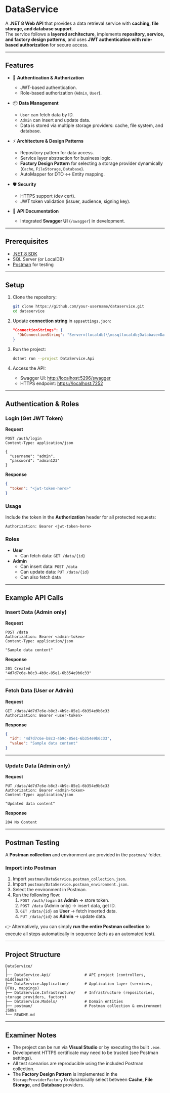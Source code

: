 # DataService  
A **.NET 8 Web API** that provides a data retrieval service with **caching, file storage, and database support**.  
The service follows a **layered architecture**, implements **repository, service, and factory design patterns**, and uses **JWT authentication with role-based authorization** for secure access.  

---

## Features
- 🔐 **Authentication & Authorization**  
  - JWT-based authentication.  
  - Role-based authorization (`Admin`, `User`).  

- 📦 **Data Management**  
  - `User` can fetch data by ID.  
  - `Admin` can insert and update data.  
  - Data is stored via multiple storage providers: cache, file system, and database.  

- ⚡ **Architecture & Design Patterns**  
  - Repository pattern for data access.  
  - Service layer abstraction for business logic.  
  - **Factory Design Pattern** for selecting a storage provider dynamically (`Cache`, `FileStorage`, `Database`).  
  - AutoMapper for DTO ↔ Entity mapping.  

- 🛡️ **Security**  
  - HTTPS support (dev cert).  
  - JWT token validation (issuer, audience, signing key).  

- 📖 **API Documentation**  
  - Integrated **Swagger UI** (`/swagger`) in development.  

---

## Prerequisites
- [.NET 8 SDK](https://dotnet.microsoft.com/en-us/download/dotnet/8.0)  
- SQL Server (or LocalDB)  
- [Postman](https://www.postman.com/downloads/) for testing  

---

## Setup
1. Clone the repository:
   ```bash
   git clone https://github.com/your-username/dataservice.git
   cd dataservice
   ```

2. Update **connection string** in `appsettings.json`:
   ```json
   "ConnectionStrings": {
     "DbConnectionString": "Server=(localdb)\\mssqllocaldb;Database=DataServiceDb;Trusted_Connection=True;"
   }
   ```

3. Run the project:
   ```bash
   dotnet run --project DataService.Api
   ```

4. Access the API:
   - Swagger UI: [http://localhost:5296/swagger](http://localhost:5296/swagger)  
   - HTTPS endpoint: [https://localhost:7252](https://localhost:7252)  

---

## Authentication & Roles
### Login (Get JWT Token)
**Request**
```http
POST /auth/login
Content-Type: application/json

{
  "username": "admin",
  "password": "admin123"
}
```

**Response**
```json
{
  "token": "<jwt-token-here>"
}
```

### Usage
Include the token in the **Authorization** header for all protected requests:
```
Authorization: Bearer <jwt-token-here>
```

### Roles
- **User**
  - Can fetch data: `GET /data/{id}`  
- **Admin**
  - Can insert data: `POST /data`  
  - Can update data: `PUT /data/{id}`  
  - Can also fetch data  

---

## Example API Calls

### Insert Data (Admin only)
**Request**
```http
POST /data
Authorization: Bearer <admin-token>
Content-Type: application/json

"Sample data content"
```

**Response**
```http
201 Created
"4d7d7c6e-b8c3-4b9c-85e1-6b354e9b6c33"
```

---

### Fetch Data (User or Admin)
**Request**
```http
GET /data/4d7d7c6e-b8c3-4b9c-85e1-6b354e9b6c33
Authorization: Bearer <user-token>
```

**Response**
```json
{
  "id": "4d7d7c6e-b8c3-4b9c-85e1-6b354e9b6c33",
  "value": "Sample data content"
}
```

---

### Update Data (Admin only)
**Request**
```http
PUT /data/4d7d7c6e-b8c3-4b9c-85e1-6b354e9b6c33
Authorization: Bearer <admin-token>
Content-Type: application/json

"Updated data content"
```

**Response**
```http
204 No Content
```

---

## Postman Testing
A **Postman collection** and environment are provided in the `postman/` folder.  

### Import into Postman
1. Import `postman/DataService.postman_collection.json`.  
2. Import `postman/DataService.postman_environment.json`.  
3. Select the environment in Postman.  
4. Run the following flow:
   1. `POST /auth/login` as **Admin** → store token.  
   2. `POST /data` (Admin only) → insert data, get ID.  
   3. `GET /data/{id}` as **User** → fetch inserted data.  
   4. `PUT /data/{id}` as **Admin** → update data.  

👉 Alternatively, you can simply **run the entire Postman collection** to execute all steps automatically in sequence (acts as an automated test).  

---

## Project Structure
```
DataService/
│
├── DataService.Api/               # API project (controllers, middleware)
├── DataService.Application/       # Application layer (services, DTOs, mappings)
├── DataService.Infrastructure/    # Infrastructure (repositories, storage providers, factory)
├── DataService.Models/            # Domain entities
├── postman/                       # Postman collection & environment JSONs
└── README.md
```

---

## Examiner Notes
- The project can be run via **Visual Studio** or by executing the built `.exe`.  
- Development HTTPS certificate may need to be trusted (see Postman settings).  
- All test scenarios are reproducible using the included Postman collection.  
- The **Factory Design Pattern** is implemented in the `StorageProviderFactory` to dynamically select between **Cache**, **File Storage**, and **Database** providers.

